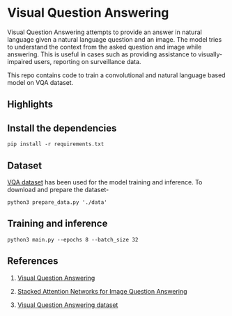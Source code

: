 # Visual Question Answering


Visual Question Answering attempts to provide an answer in natural language given a natural language question and an image. The model tries to understand the context from the asked question and image while answering. This is useful in cases such as providing assistance to visually-impaired users, reporting on surveillance data.

This repo contains code to train a convolutional and natural language based model on VQA dataset.

## Highlights

## Install the dependencies

```
pip install -r requirements.txt

```


## Dataset

[VQA dataset](https://visualqa.org/) has been used for the model training and inference. To download and prepare the dataset-

```
python3 prepare_data.py './data'
```



## Training and inference

```
python3 main.py --epochs 8 --batch_size 32
```

## References

1. [Visual Question Answering](https://arxiv.org/pdf/1505.00468.pdf)

2. [Stacked Attention Networks for Image Question Answering](https://arxiv.org/pdf/1908.07490.pdf)

3. [Visual Question Answering dataset](https://visualqa.org/)


